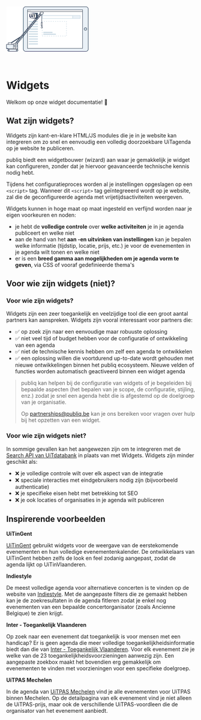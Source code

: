 <!-- focus: false -->

![widgets logo.png](../assets/images/widgets-logo.png)

<br>

# Widgets

Welkom op onze widget documentatie! 👋

## Wat zijn widgets?

Widgets zijn kant-en-klare HTML/JS modules die je in je website kan integreren om zo snel en eenvoudig een volledig doorzoekbare UiTagenda op je website te publiceren.

publiq biedt een widgetbouwer (wizard) aan waar je gemakkelijk je widget kan configureren, zonder dat je hiervoor geavanceerde technische kennis nodig hebt.

Tijdens het configuratieproces worden al je instellingen opgeslagen op een `<script>` tag. Wanneer dit `<script>` tag geïntegreeerd wordt op je website, zal die de geconfigureerde agenda met vrijetijdsactiviteiten weergeven.

Widgets kunnen in hoge maat op maat ingesteld en verfijnd worden naar je eigen voorkeuren en noden:

* je hebt de **volledige controle** over **welke activiteiten** je in je agenda publiceert en welke niet
* aan de hand van het **aan -en uitvinken van instellingen** kan je bepalen welke informatie (tijdstip, locatie, prijs, etc.) je voor de evenementen in je agenda wilt tonen en welke niet
* er is een **breed gamma aan mogelijkheden om je agenda vorm te geven**, via CSS of vooraf gedefinieerde thema's

## Voor wie zijn widgets (niet)?

### Voor wie zijn widgets?

Widgets zijn een zeer toegankelijk en veelzijdige tool die een groot aantal partners kan aanspreken. Widgets zijn vooral interessant voor partners die:

* ✅ op zoek zijn naar een eenvoudige maar robuuste oplossing
* ✅ niet veel tijd of budget hebben voor de configuratie of ontwikkeling van een agenda
* ✅ niet de technische kennis hebben om zelf een agenda te ontwikkelen
* ✅ een oplossing willen die voortdurend up-to-date wordt gehouden met nieuwe ontwikkelingen binnen het publiq ecosysteem. Nieuwe velden of functies worden automatisch geactiveerd binnen een widget agenda

> publiq kan helpen bij de configuratie van widgets of je begeleiden bij bepaalde aspecten (het bepalen van je scope, de configuratie, stijling, enz.) zodat je snel een agenda hebt die is afgestemd op de doelgroep van je organisatie.
>
> Op <partnerships@publiq.be> kan je ons bereiken voor vragen over hulp bij het opzetten van een widget.

### Voor wie zijn widgets niet?

In sommige gevallen kan het aangewezen zijn om te integreren met de [Search API van UiTdatabank](https://docs.publiq.be/docs/uitdatabank/87dec20235b44-search-api) in plaats van met Widgets. Widgets zijn minder geschikt als:

* ❌ je volledige controle wilt over elk aspect van de integratie
* ❌ speciale interacties met eindgebruikers nodig zijn (bijvoorbeeld authenticatie)
* ❌ je specifieke eisen hebt met betrekking tot SEO
* ❌ je ook locaties of organisaties in je agenda wilt publiceren

## Inspirerende voorbeelden

**UiTinGent**

[UiTinGent](https://stad.gent/nl/uit-in-gent) gebruikt widgets voor de weergave van de eerstekomende evenementen en hun volledige evenementenkalender. De ontwikkelaars van UiTinGent hebben zelfs de look en feel zodanig aangepast, zodat de agenda lijkt op UiTinVlaanderen.

**Indiestyle**

De meest volledige agenda voor alternatieve concerten is te vinden op de website van [Indiestyle](https://www.indiestyle.be/agenda). Met de aangepaste filters die ze gemaakt hebben kan je de zoekresultaten in de agenda fitleren zodat je enkel nog evenementen van een bepaalde concertorganisator (zoals Ancienne Belgique) te zien krijgt.

**Inter - Toegankelijk Vlaanderen**

Op zoek naar een evenement dat toegankelijk is voor mensen met een handicap? Er is geen agenda die meer volledige toegankelijkheidsinformatie biedt dan die van [Inter - Toegankelijk Vlaanderen](https://inter.vlaanderen/alle-evenementen). Voor elk evenement zie je welke van de 23 toegankelijkheidsvoorzieningen aanwezig zijn. Een aangepaste zoekbox maakt het bovendien erg gemakkelijk om evenementen te vinden met voorzieningen voor een specifieke doelgroep.

**UiTPAS Mechelen**

In de agenda van [UiTPAS Mechelen](https://uitin.mechelen.be/uitpas-activiteiten) vind je alle evenementen voor UiTPAS binnen Mechelen. Op de detailpagina van elk evenement vind je niet alleen de UiTPAS-prijs, maar ook de verschillende UiTPAS-voordleen die de organisator van het evenement aanbiedt.
